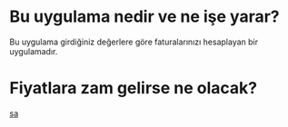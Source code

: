 # Bu uygulama nedir ve ne işe yarar?
Bu uygulama girdiğiniz değerlere göre faturalarınızı hesaplayan bir uygulamadır.

# Fiyatlara zam gelirse ne olacak?
[sa](https://www.hizliresim.com/k3jurwp)
